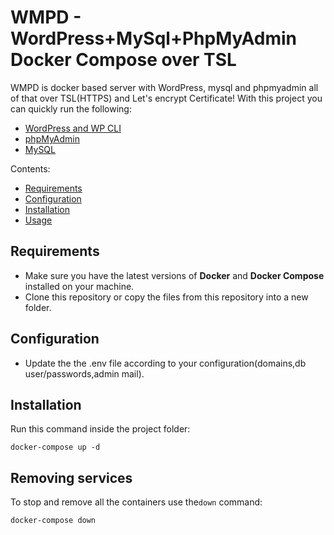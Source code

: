 # WMPD - WordPress+MySql+PhpMyAdmin Docker Compose over TSL

WMPD is docker based server with WordPress, mysql and phpmyadmin all of that over TSL(HTTPS) and Let's encrypt Certificate! 
With this project you can quickly run the following:

- [WordPress and WP CLI](https://hub.docker.com/_/wordpress/)
- [phpMyAdmin](https://hub.docker.com/r/phpmyadmin/phpmyadmin/)
- [MySQL](https://hub.docker.com/_/mysql/)

Contents:

- [Requirements](#requirements)
- [Configuration](#configuration)
- [Installation](#installation)
- [Usage](#usage)

## Requirements

* Make sure you have the latest versions of **Docker** and **Docker Compose** installed on your machine.
* Clone this repository or copy the files from this repository into a new folder.

## Configuration

* Update the the .env file according to your configuration(domains,db user/passwords,admin mail).


## Installation

Run this command inside the project folder:

```
docker-compose up -d
```
## Removing services

To stop and remove all the containers use the`down` command:

```
docker-compose down
```
